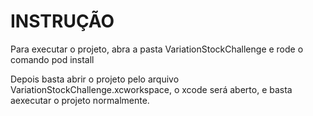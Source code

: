 # INSTRUÇÃO

Para executar o projeto, abra a pasta VariationStockChallenge e rode o comando pod install

Depois basta abrir o projeto pelo arquivo VariationStockChallenge.xcworkspace, o xcode será aberto,
e basta aexecutar o projeto normalmente.


